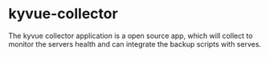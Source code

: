 # kyvue-collector
The kyvue collector application is a open source app, which will collect to monitor the servers health and can integrate the backup scripts with serves. 
